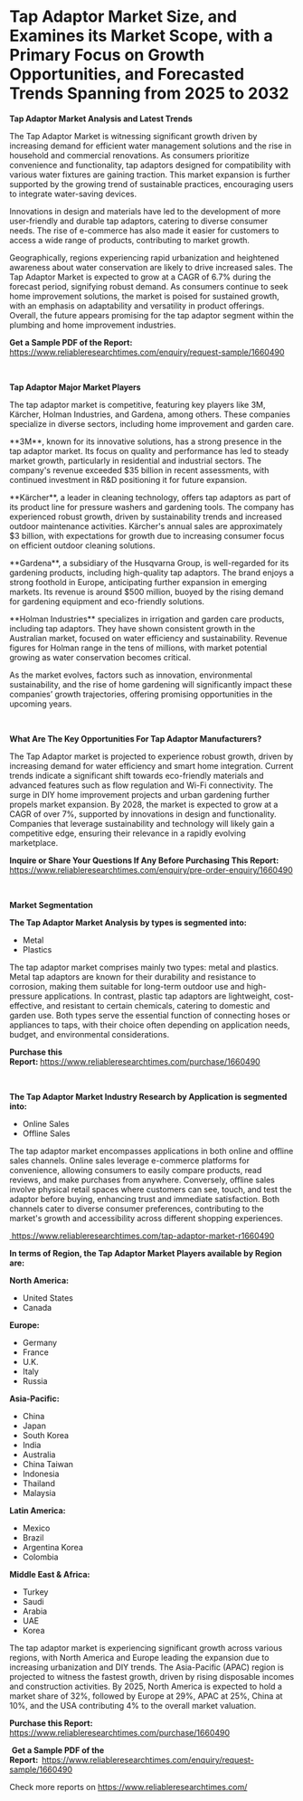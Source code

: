 <p><h1>Tap Adaptor Market Size, and Examines its Market Scope, with a Primary Focus on Growth Opportunities, and Forecasted Trends Spanning from 2025 to 2032</h1></p><p><strong>Tap Adaptor Market Analysis and Latest Trends</strong></p>
<p><p>The Tap Adaptor Market is witnessing significant growth driven by increasing demand for efficient water management solutions and the rise in household and commercial renovations. As consumers prioritize convenience and functionality, tap adaptors designed for compatibility with various water fixtures are gaining traction. This market expansion is further supported by the growing trend of sustainable practices, encouraging users to integrate water-saving devices.</p><p>Innovations in design and materials have led to the development of more user-friendly and durable tap adaptors, catering to diverse consumer needs. The rise of e-commerce has also made it easier for customers to access a wide range of products, contributing to market growth. </p><p>Geographically, regions experiencing rapid urbanization and heightened awareness about water conservation are likely to drive increased sales. The Tap Adaptor Market is expected to grow at a CAGR of 6.7% during the forecast period, signifying robust demand. As consumers continue to seek home improvement solutions, the market is poised for sustained growth, with an emphasis on adaptability and versatility in product offerings. Overall, the future appears promising for the tap adaptor segment within the plumbing and home improvement industries.</p></p>
<p><strong>Get a Sample PDF of the Report:&nbsp;</strong> <a href="https://www.reliableresearchtimes.com/enquiry/request-sample/1660490?utm_campaign=2105&utm_medium=2&utm_source=Github&utm_content=ia&utm_term=08022025&utm_id=tap-adaptor">https://www.reliableresearchtimes.com/enquiry/request-sample/1660490</a></p>
<p>&nbsp;</p>
<p><strong>Tap Adaptor Major Market Players</strong></p>
<p><p>The tap adaptor market is competitive, featuring key players like 3M, Kärcher, Holman Industries, and Gardena, among others. These companies specialize in diverse sectors, including home improvement and garden care.</p><p>**3M**, known for its innovative solutions, has a strong presence in the tap adaptor market. Its focus on quality and performance has led to steady market growth, particularly in residential and industrial sectors. The company's revenue exceeded $35 billion in recent assessments, with continued investment in R&D positioning it for future expansion.</p><p>**Kärcher**, a leader in cleaning technology, offers tap adaptors as part of its product line for pressure washers and gardening tools. The company has experienced robust growth, driven by sustainability trends and increased outdoor maintenance activities. Kärcher's annual sales are approximately $3 billion, with expectations for growth due to increasing consumer focus on efficient outdoor cleaning solutions.</p><p>**Gardena**, a subsidiary of the Husqvarna Group, is well-regarded for its gardening products, including high-quality tap adaptors. The brand enjoys a strong foothold in Europe, anticipating further expansion in emerging markets. Its revenue is around $500 million, buoyed by the rising demand for gardening equipment and eco-friendly solutions.</p><p>**Holman Industries** specializes in irrigation and garden care products, including tap adaptors. They have shown consistent growth in the Australian market, focused on water efficiency and sustainability. Revenue figures for Holman range in the tens of millions, with market potential growing as water conservation becomes critical.</p><p>As the market evolves, factors such as innovation, environmental sustainability, and the rise of home gardening will significantly impact these companies’ growth trajectories, offering promising opportunities in the upcoming years.</p></p>
<p>&nbsp;</p>
<p><strong>What Are The Key Opportunities For Tap Adaptor Manufacturers?</strong></p>
<p><p>The Tap Adaptor market is projected to experience robust growth, driven by increasing demand for water efficiency and smart home integration. Current trends indicate a significant shift towards eco-friendly materials and advanced features such as flow regulation and Wi-Fi connectivity. The surge in DIY home improvement projects and urban gardening further propels market expansion. By 2028, the market is expected to grow at a CAGR of over 7%, supported by innovations in design and functionality. Companies that leverage sustainability and technology will likely gain a competitive edge, ensuring their relevance in a rapidly evolving marketplace.</p></p>
<p><strong>Inquire or Share Your Questions If Any Before Purchasing This Report:</strong> <a href="https://www.reliableresearchtimes.com/enquiry/pre-order-enquiry/1660490?utm_campaign=2105&utm_medium=2&utm_source=Github&utm_content=ia&utm_term=08022025&utm_id=tap-adaptor">https://www.reliableresearchtimes.com/enquiry/pre-order-enquiry/1660490</a></p>
<p>&nbsp;</p>
<p><strong>Market Segmentation</strong></p>
<p><strong>The Tap Adaptor Market Analysis by types is segmented into:</strong></p>
<p><ul><li>Metal</li><li>Plastics</li></ul></p>
<p><p>The tap adaptor market comprises mainly two types: metal and plastics. Metal tap adaptors are known for their durability and resistance to corrosion, making them suitable for long-term outdoor use and high-pressure applications. In contrast, plastic tap adaptors are lightweight, cost-effective, and resistant to certain chemicals, catering to domestic and garden use. Both types serve the essential function of connecting hoses or appliances to taps, with their choice often depending on application needs, budget, and environmental considerations.</p></p>
<p><strong>Purchase this Report:&nbsp;</strong><a href="https://www.reliableresearchtimes.com/purchase/1660490?utm_campaign=2105&utm_medium=2&utm_source=Github&utm_content=ia&utm_term=08022025&utm_id=tap-adaptor">https://www.reliableresearchtimes.com/purchase/1660490</a></p>
<p>&nbsp;</p>
<p><strong>The Tap Adaptor Market Industry Research by Application is segmented into:</strong></p>
<p><ul><li>Online Sales</li><li>Offline Sales</li></ul></p>
<p><p>The tap adaptor market encompasses applications in both online and offline sales channels. Online sales leverage e-commerce platforms for convenience, allowing consumers to easily compare products, read reviews, and make purchases from anywhere. Conversely, offline sales involve physical retail spaces where customers can see, touch, and test the adaptor before buying, enhancing trust and immediate satisfaction. Both channels cater to diverse consumer preferences, contributing to the market's growth and accessibility across different shopping experiences.</p></p>
<p><a href="https://www.reliableresearchtimes.com/tap-adaptor-market-r1660490?utm_campaign=2105&utm_medium=2&utm_source=Github&utm_content=ia&utm_term=08022025&utm_id=tap-adaptor">&nbsp;https://www.reliableresearchtimes.com/tap-adaptor-market-r1660490</a></p>
<p><strong>In terms of Region, the Tap Adaptor Market Players available by Region are:</strong></p>
<p>
    <p> <strong> North America: </strong>
        <ul>
            <li>United States</li>
            <li>Canada</li>
        </ul>
        </p> 
    <p> <strong> Europe: </strong>
        <ul>
            <li>Germany</li>
            <li>France</li>
            <li>U.K.</li>
            <li>Italy</li>
            <li>Russia</li>
        </ul>
        </p> 
    <p> <strong> Asia-Pacific: </strong>
        <ul>
            <li>China</li>
            <li>Japan</li>
            <li>South Korea</li>
            <li>India</li>
            <li>Australia</li>
            <li>China Taiwan</li>
            <li>Indonesia</li>
            <li>Thailand</li>
            <li>Malaysia</li>
        </ul>
        </p> 
    <p> <strong> Latin America: </strong>
        <ul>
            <li>Mexico</li>
            <li>Brazil</li>
            <li>Argentina Korea</li>
            <li>Colombia</li>
        </ul>
        </p> 
    <p> <strong> Middle East & Africa: </strong>
        <ul>
            <li>Turkey</li>
            <li>Saudi</li>
            <li>Arabia</li>
            <li>UAE</li>
            <li>Korea</li>
        </ul>
    </p>
    </p>
<p><p>The tap adaptor market is experiencing significant growth across various regions, with North America and Europe leading the expansion due to increasing urbanization and DIY trends. The Asia-Pacific (APAC) region is projected to witness the fastest growth, driven by rising disposable incomes and construction activities. By 2025, North America is expected to hold a market share of 32%, followed by Europe at 29%, APAC at 25%, China at 10%, and the USA contributing 4% to the overall market valuation.</p></p>
<p><strong>Purchase this Report: </strong><a href="https://www.reliableresearchtimes.com/purchase/1660490?utm_campaign=2105&utm_medium=2&utm_source=Github&utm_content=ia&utm_term=08022025&utm_id=tap-adaptor">https://www.reliableresearchtimes.com/purchase/1660490</a></p>
<p>&nbsp;<strong>Get a Sample PDF of the Report:&nbsp;&nbsp;</strong><a href="https://www.reliableresearchtimes.com/enquiry/request-sample/1660490?utm_campaign=2105&utm_medium=2&utm_source=Github&utm_content=ia&utm_term=08022025&utm_id=tap-adaptor">https://www.reliableresearchtimes.com/enquiry/request-sample/1660490</a></p>
<p><strong></strong></p>
<p>Check more reports on <a href="https://www.reliableresearchtimes.com/?utm_campaign=2105&utm_medium=2&utm_source=Github&utm_content=ia&utm_term=08022025&utm_id=tap-adaptor">https://www.reliableresearchtimes.com/</a></p>
